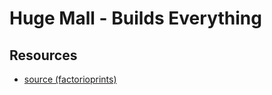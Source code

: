 # Huge Mall - Builds Everything

## Resources

- [source (factorioprints)](https://factorioprints.com/view/-M2ZjQ7ClF06M3fvp684)